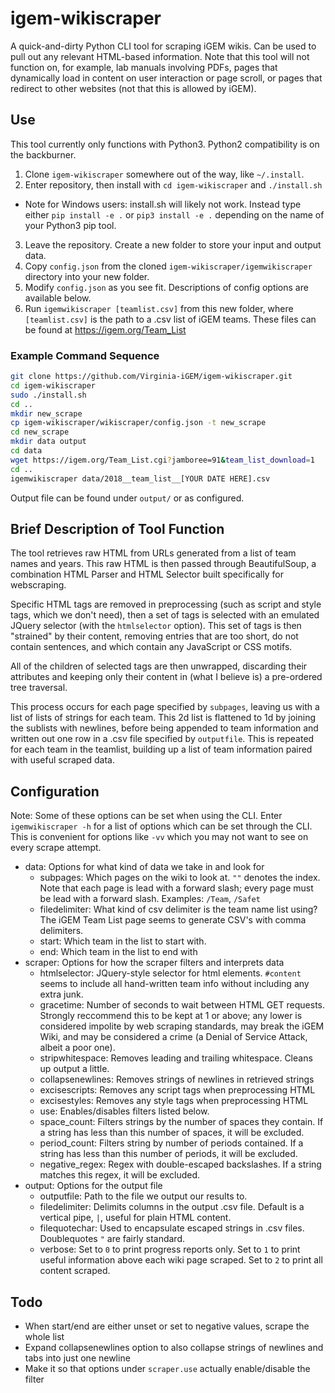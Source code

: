 # igem-wikiscraper

A quick-and-dirty Python CLI tool for scraping iGEM wikis. Can be used to pull out any relevant HTML-based information. Note that this tool will not function on, for example, lab manuals involving PDFs, pages that dynamically load in content on user interaction or page scroll, or pages that redirect to other websites (not that this is allowed by iGEM).

## Use

This tool currently only functions with Python3. Python2 compatibility is on the backburner.

1. Clone `igem-wikiscraper` somewhere out of the way, like `~/.install`.
2. Enter repository, then install with `cd igem-wikiscraper` and `./install.sh`
  - Note for Windows users: install.sh will likely not work. Instead type either `pip install -e .` or `pip3 install -e .` depending on the name of your Python3 pip tool.
3. Leave the repository. Create a new folder to store your input and output data.
4. Copy `config.json` from the cloned `igem-wikiscraper/igemwikiscraper` directory into your new folder.
5. Modify `config.json` as you see fit. Descriptions of config options are available below.
6. Run `igemwikiscraper [teamlist.csv]` from this new folder, where `[teamlist.csv]` is the path to a .csv list of iGEM teams. These files can be found at https://igem.org/Team_List

### Example Command Sequence

```bash
git clone https://github.com/Virginia-iGEM/igem-wikiscraper.git
cd igem-wikiscraper
sudo ./install.sh
cd ..
mkdir new_scrape
cp igem-wikiscraper/wikiscraper/config.json -t new_scrape
cd new_scrape
mkdir data output
cd data
wget https://igem.org/Team_List.cgi?jamboree=91&team_list_download=1
cd ..
igemwikiscraper data/2018__team_list__[YOUR DATE HERE].csv
```

Output file can be found under `output/` or as configured.

## Brief Description of Tool Function

The tool retrieves raw HTML from URLs generated from a list of team names and years. This raw HTML is then passed through BeautifulSoup, a combination HTML Parser and HTML Selector built specifically for webscraping. 

Specific HTML tags are removed in preprocessing (such as script and style tags, which we don't need), then a set of tags is selected with an emulated JQuery selector (with the `htmlselector` option). This set of tags is then "strained" by their content, removing entries that are too short, do not contain sentences, and which contain any JavaScript or CSS motifs.

All of the children of selected tags are then unwrapped, discarding their attributes and keeping only their content in (what I believe is) a pre-ordered tree traversal. 

This process occurs for each page specified by `subpages`, leaving us with a list of lists of strings for each team. This 2d list is flattened to 1d by joining the sublists with newlines, before being appended to team information and written out one row in a .csv file specified by `outputfile`. This is repeated for each team in the teamlist, building up a list of team information paired with useful scraped data.

## Configuration

Note: Some of these options can be set when using the CLI. Enter `igemwikiscraper -h` for a list of options which can be set through the CLI. This is convenient for options like `-vv` which you may not want to see on every scrape attempt.

- data: Options for what kind of data we take in and look for
  - subpages: Which pages on the wiki to look at. `""` denotes the index. Note that each page is lead with a forward slash; every page must be lead with a forward slash. Examples: `/Team`, `/Safet`
  - filedelimiter: What kind of csv delimiter is the team name list using? The iGEM Team List page seems to generate CSV's with comma delimiters.
  - start: Which team in the list to start with.
  - end: Which team in the list to end with
- scraper: Options for how the scraper filters and interprets data
  - htmlselector: JQuery-style selector for html elements. `#content` seems to include all hand-written team info without including any extra junk.
  - gracetime: Number of seconds to wait between HTML GET requests. Strongly reccommend this to be kept at 1 or above; any lower is considered impolite by web scraping standards, may break the iGEM Wiki, and may be considered a crime (a Denial of Service Attack, albeit a poor one).
  - stripwhitespace: Removes leading and trailing whitespace. Cleans up output a little.
  - collapsenewlines: Removes strings of newlines in retrieved strings
  - excisescripts: Removes any script tags when preprocessing HTML
  - excisestyles: Removes any style tags when preprocessing HTML
  - use: Enables/disables filters listed below.
  - space_count: Filters strings by the number of spaces they contain. If a string has less than this number of spaces, it will be excluded.
  - period_count: Filters string by number of periods contained. If a string has less than this number of periods, it will be excluded.
  - negative_regex: Regex with double-escaped backslashes. If a string matches this regex, it will be excluded.
- output: Options for the output file
  - outputfile: Path to the file we output our results to.
  - filedelimiter: Delimits columns in the output .csv file. Default is a vertical pipe, `|`, useful for plain HTML content.
  - filequotechar: Used to encapsulate escaped strings in .csv files. Doublequotes `"` are fairly standard.
  - verbose: Set to `0` to print progress reports only. Set to `1` to print useful information above each wiki page scraped. Set to `2` to print all content scraped.

## Todo

- When start/end are either unset or set to negative values, scrape the whole list
- Expand collapsenewlines option to also collapse strings of newlines and tabs into just one newline
- Make it so that options under `scraper.use` actually enable/disable the filter
